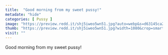 ```yaml
---
title:  "Good morning from my sweet pussy!"
metadate: "hide"
categories: [ Pussy ]
image: "https://preview.redd.it/shj5iweo5wn51.jpg?auto=webp&s=d63145ca262d2f921b02aafee261804f487d2519"
thumb: "https://preview.redd.it/shj5iweo5wn51.jpg?width=1080&crop=smart&auto=webp&s=4faefd0d7f72510112376686988419ff178ba36e"
visit: ""
---
```

Good morning from my sweet pussy!
